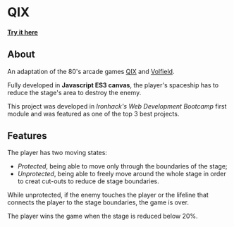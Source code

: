# QIX
#### [Try it here](https://mattchrocha.github.io/qix2018/)

## About
An adaptation of the 80's arcade games [QIX](https://www.youtube.com/watch?v=Wvzyd0OZg1I) and [Volfield](https://www.youtube.com/watch?v=RxuMVqkLD7o).

Fully developed in **Javascript ES3 canvas**, the player's spaceship has to reduce the stage's area to destroy the enemy.

This project was developed in *Ironhack's Web Development Bootcamp* first module and was featured as one of the top 3 best projects.

## Features 

The player has two moving states:
- *Protected*, being able to move only through the boundaries of the stage;
- *Unprotected*, being able to freely move around the whole stage in order to creat cut-outs to reduce de stage boundaries.

While unprotected, if the enemy touches the player or the lifeline that connects the player to the stage boundaries, the game is over.

The player wins the game when the stage is reduced below 20%.
